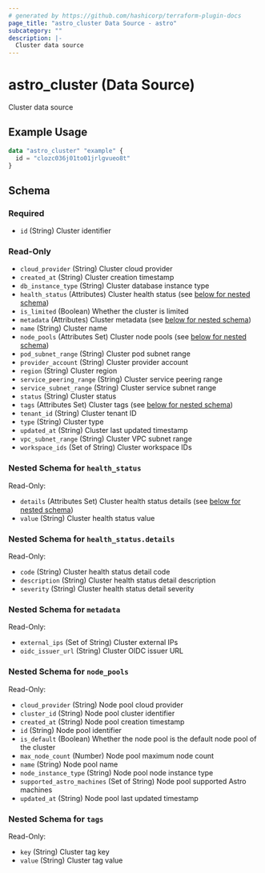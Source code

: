 ```yaml
---
# generated by https://github.com/hashicorp/terraform-plugin-docs
page_title: "astro_cluster Data Source - astro"
subcategory: ""
description: |-
  Cluster data source
---
```


# astro_cluster (Data Source)

Cluster data source

## Example Usage

```terraform
data "astro_cluster" "example" {
  id = "clozc036j01to01jrlgvueo8t"
}
```

<!-- schema generated by tfplugindocs -->
## Schema

### Required

- `id` (String) Cluster identifier

### Read-Only

- `cloud_provider` (String) Cluster cloud provider
- `created_at` (String) Cluster creation timestamp
- `db_instance_type` (String) Cluster database instance type
- `health_status` (Attributes) Cluster health status (see [below for nested schema](#nestedatt--health_status))
- `is_limited` (Boolean) Whether the cluster is limited
- `metadata` (Attributes) Cluster metadata (see [below for nested schema](#nestedatt--metadata))
- `name` (String) Cluster name
- `node_pools` (Attributes Set) Cluster node pools (see [below for nested schema](#nestedatt--node_pools))
- `pod_subnet_range` (String) Cluster pod subnet range
- `provider_account` (String) Cluster provider account
- `region` (String) Cluster region
- `service_peering_range` (String) Cluster service peering range
- `service_subnet_range` (String) Cluster service subnet range
- `status` (String) Cluster status
- `tags` (Attributes Set) Cluster tags (see [below for nested schema](#nestedatt--tags))
- `tenant_id` (String) Cluster tenant ID
- `type` (String) Cluster type
- `updated_at` (String) Cluster last updated timestamp
- `vpc_subnet_range` (String) Cluster VPC subnet range
- `workspace_ids` (Set of String) Cluster workspace IDs

<a id="nestedatt--health_status"></a>
### Nested Schema for `health_status`

Read-Only:

- `details` (Attributes Set) Cluster health status details (see [below for nested schema](#nestedatt--health_status--details))
- `value` (String) Cluster health status value

<a id="nestedatt--health_status--details"></a>
### Nested Schema for `health_status.details`

Read-Only:

- `code` (String) Cluster health status detail code
- `description` (String) Cluster health status detail description
- `severity` (String) Cluster health status detail severity



<a id="nestedatt--metadata"></a>
### Nested Schema for `metadata`

Read-Only:

- `external_ips` (Set of String) Cluster external IPs
- `oidc_issuer_url` (String) Cluster OIDC issuer URL


<a id="nestedatt--node_pools"></a>
### Nested Schema for `node_pools`

Read-Only:

- `cloud_provider` (String) Node pool cloud provider
- `cluster_id` (String) Node pool cluster identifier
- `created_at` (String) Node pool creation timestamp
- `id` (String) Node pool identifier
- `is_default` (Boolean) Whether the node pool is the default node pool of the cluster
- `max_node_count` (Number) Node pool maximum node count
- `name` (String) Node pool name
- `node_instance_type` (String) Node pool node instance type
- `supported_astro_machines` (Set of String) Node pool supported Astro machines
- `updated_at` (String) Node pool last updated timestamp


<a id="nestedatt--tags"></a>
### Nested Schema for `tags`

Read-Only:

- `key` (String) Cluster tag key
- `value` (String) Cluster tag value
